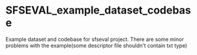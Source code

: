 # SFSEVAL_example_dataset_codebase
Example dataset and codebase for sfseval project. There are some minor problems with the example(some descriptor file shouldn't contain txt type)
